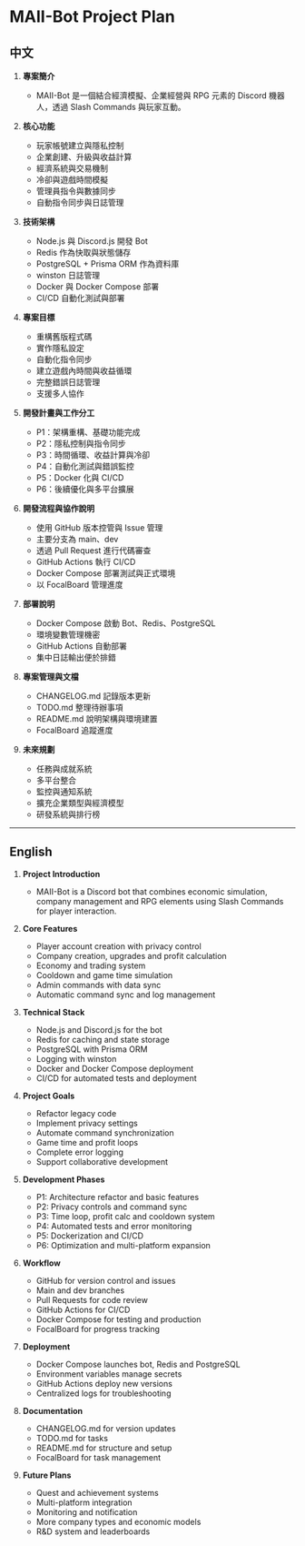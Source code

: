 # MAII-Bot Project Plan

## 中文

1. **專案簡介**
   - MAII-Bot 是一個結合經濟模擬、企業經營與 RPG 元素的 Discord 機器人，透過 Slash Commands 與玩家互動。

2. **核心功能**
   - 玩家帳號建立與隱私控制
   - 企業創建、升級與收益計算
   - 經濟系統與交易機制
   - 冷卻與遊戲時間模擬
   - 管理員指令與數據同步
   - 自動指令同步與日誌管理

3. **技術架構**
   - Node.js 與 Discord.js 開發 Bot
   - Redis 作為快取與狀態儲存
   - PostgreSQL + Prisma ORM 作為資料庫
   - winston 日誌管理
   - Docker 與 Docker Compose 部署
   - CI/CD 自動化測試與部署

4. **專案目標**
   - 重構舊版程式碼
   - 實作隱私設定
   - 自動化指令同步
   - 建立遊戲內時間與收益循環
   - 完整錯誤日誌管理
   - 支援多人協作

5. **開發計畫與工作分工**
   - P1：架構重構、基礎功能完成
   - P2：隱私控制與指令同步
   - P3：時間循環、收益計算與冷卻
   - P4：自動化測試與錯誤監控
   - P5：Docker 化與 CI/CD
   - P6：後續優化與多平台擴展

6. **開發流程與協作說明**
   - 使用 GitHub 版本控管與 Issue 管理
   - 主要分支為 main、dev
   - 透過 Pull Request 進行代碼審查
   - GitHub Actions 執行 CI/CD
   - Docker Compose 部署測試與正式環境
   - 以 FocalBoard 管理進度

7. **部署說明**
   - Docker Compose 啟動 Bot、Redis、PostgreSQL
   - 環境變數管理機密
   - GitHub Actions 自動部署
   - 集中日誌輸出便於排錯

8. **專案管理與文檔**
   - CHANGELOG.md 記錄版本更新
   - TODO.md 整理待辦事項
   - README.md 說明架構與環境建置
   - FocalBoard 追蹤進度

9. **未來規劃**
   - 任務與成就系統
   - 多平台整合
   - 監控與通知系統
   - 擴充企業類型與經濟模型
   - 研發系統與排行榜

---

## English

1. **Project Introduction**
   - MAII-Bot is a Discord bot that combines economic simulation, company management and RPG elements using Slash Commands for player interaction.

2. **Core Features**
   - Player account creation with privacy control
   - Company creation, upgrades and profit calculation
   - Economy and trading system
   - Cooldown and game time simulation
   - Admin commands with data sync
   - Automatic command sync and log management

3. **Technical Stack**
   - Node.js and Discord.js for the bot
   - Redis for caching and state storage
   - PostgreSQL with Prisma ORM
   - Logging with winston
   - Docker and Docker Compose deployment
   - CI/CD for automated tests and deployment

4. **Project Goals**
   - Refactor legacy code
   - Implement privacy settings
   - Automate command synchronization
   - Game time and profit loops
   - Complete error logging
   - Support collaborative development

5. **Development Phases**
   - P1: Architecture refactor and basic features
   - P2: Privacy controls and command sync
   - P3: Time loop, profit calc and cooldown system
   - P4: Automated tests and error monitoring
   - P5: Dockerization and CI/CD
   - P6: Optimization and multi-platform expansion

6. **Workflow**
   - GitHub for version control and issues
   - Main and dev branches
   - Pull Requests for code review
   - GitHub Actions for CI/CD
   - Docker Compose for testing and production
   - FocalBoard for progress tracking

7. **Deployment**
   - Docker Compose launches bot, Redis and PostgreSQL
   - Environment variables manage secrets
   - GitHub Actions deploy new versions
   - Centralized logs for troubleshooting

8. **Documentation**
   - CHANGELOG.md for version updates
   - TODO.md for tasks
   - README.md for structure and setup
   - FocalBoard for task management

9. **Future Plans**
   - Quest and achievement systems
   - Multi-platform integration
   - Monitoring and notification
   - More company types and economic models
   - R&D system and leaderboards

